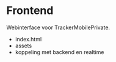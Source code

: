 # Frontend

Webinterface voor TrackerMobilePrivate.

- index.html
- assets
- koppeling met backend en realtime
